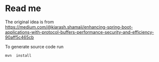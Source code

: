# Read me

The original idea is from  
https://medium.com/@kiarash.shamaii/enhancing-spring-boot-applications-with-protocol-buffers-performance-security-and-efficiency-90aff5c465cb

To generate source code run

```
mvn  install
````